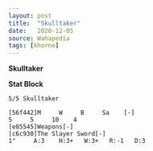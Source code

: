 ```yaml
---
layout: post
title:  "Skulltaker"
date:   2020-12-05
source: Wahapedia
tags: [khorne]
---
```


**Skulltaker**

**Stat Block**
```
5/5 Skulltaker
```

```
[56f442]M     W     B     Sa    [-]
5     5     10    4     
[e85545]Weapons[-]
[c6c930]The Slayer Sword[-]
1"     A:3    H:3+   W:3+   R:-1   D:3   
```


